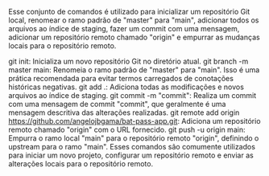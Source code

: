 Esse conjunto de comandos é utilizado para inicializar um repositório Git local, renomear o ramo padrão de "master" para "main", adicionar todos os arquivos ao índice de staging, fazer um commit com uma mensagem, adicionar um repositório remoto chamado "origin" e empurrar as mudanças locais para o repositório remoto.

git init: Inicializa um novo repositório Git no diretório atual.
git branch -m master main: Renomeia o ramo padrão de "master" para "main". Isso é uma prática recomendada para evitar termos carregados de conotações históricas negativas.
git add .: Adiciona todas as modificações e novos arquivos ao índice de staging.
git commit -m "commit": Realiza um commit com uma mensagem de commit "commit", que geralmente é uma mensagem descritiva das alterações realizadas.
git remote add origin https://github.com/angelojbgama/bat-pass-app.git: Adiciona um repositório remoto chamado "origin" com o URL fornecido.
git push -u origin main: Empurra o ramo local "main" para o repositório remoto "origin", definindo o upstream para o ramo "main".
Esses comandos são comumente utilizados para iniciar um novo projeto, configurar um repositório remoto e enviar as alterações locais para o repositório remoto.





